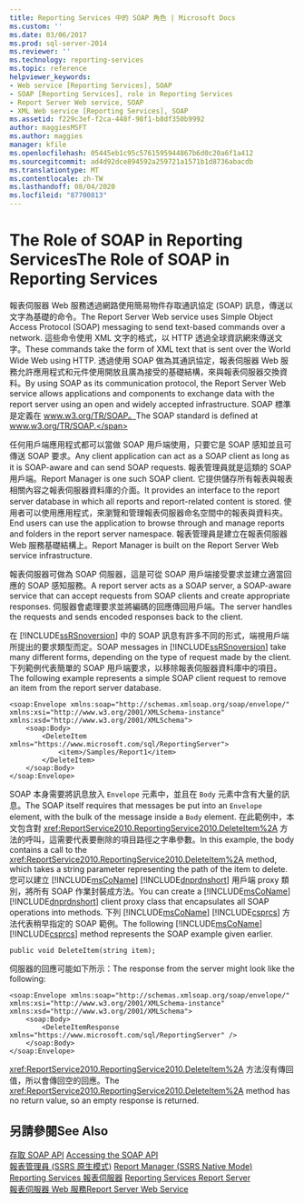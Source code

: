 ```yaml
---
title: Reporting Services 中的 SOAP 角色 | Microsoft Docs
ms.custom: ''
ms.date: 03/06/2017
ms.prod: sql-server-2014
ms.reviewer: ''
ms.technology: reporting-services
ms.topic: reference
helpviewer_keywords:
- Web service [Reporting Services], SOAP
- SOAP [Reporting Services], role in Reporting Services
- Report Server Web service, SOAP
- XML Web service [Reporting Services], SOAP
ms.assetid: f229c3ef-f2ca-448f-98f1-b8df350b9992
author: maggiesMSFT
ms.author: maggies
manager: kfile
ms.openlocfilehash: 05445eb1c95c5761595944867b6d0c20a6f1a412
ms.sourcegitcommit: ad4d92dce894592a259721a1571b1d8736abacdb
ms.translationtype: MT
ms.contentlocale: zh-TW
ms.lasthandoff: 08/04/2020
ms.locfileid: "87700813"
---
```

# <a name="the-role-of-soap-in-reporting-services"></a><span data-ttu-id="11d24-102">The Role of SOAP in Reporting Services</span><span class="sxs-lookup"><span data-stu-id="11d24-102">The Role of SOAP in Reporting Services</span></span>
  <span data-ttu-id="11d24-103">報表伺服器 Web 服務透過網路使用簡易物件存取通訊協定 (SOAP) 訊息，傳送以文字為基礎的命令。</span><span class="sxs-lookup"><span data-stu-id="11d24-103">The Report Server Web service uses Simple Object Access Protocol (SOAP) messaging to send text-based commands over a network.</span></span> <span data-ttu-id="11d24-104">這些命令使用 XML 文字的格式，以 HTTP 透過全球資訊網來傳送文字。</span><span class="sxs-lookup"><span data-stu-id="11d24-104">These commands take the form of XML text that is sent over the World Wide Web using HTTP.</span></span> <span data-ttu-id="11d24-105">透過使用 SOAP 做為其通訊協定，報表伺服器 Web 服務允許應用程式和元件使用開放且廣為接受的基礎結構，來與報表伺服器交換資料。</span><span class="sxs-lookup"><span data-stu-id="11d24-105">By using SOAP as its communication protocol, the Report Server Web service allows applications and components to exchange data with the report server using an open and widely accepted infrastructure.</span></span> <span data-ttu-id="11d24-106">SOAP 標準是定義在 www.w3.org/TR/SOAP。</span><span class="sxs-lookup"><span data-stu-id="11d24-106">The SOAP standard is defined at www.w3.org/TR/SOAP.</span></span>  
  
 <span data-ttu-id="11d24-107">任何用戶端應用程式都可以當做 SOAP 用戶端使用，只要它是 SOAP 感知並且可傳送 SOAP 要求。</span><span class="sxs-lookup"><span data-stu-id="11d24-107">Any client application can act as a SOAP client as long as it is SOAP-aware and can send SOAP requests.</span></span> <span data-ttu-id="11d24-108">報表管理員就是這類的 SOAP 用戶端。</span><span class="sxs-lookup"><span data-stu-id="11d24-108">Report Manager is one such SOAP client.</span></span> <span data-ttu-id="11d24-109">它提供儲存所有報表與報表相關內容之報表伺服器資料庫的介面。</span><span class="sxs-lookup"><span data-stu-id="11d24-109">It provides an interface to the report server database in which all reports and report-related content is stored.</span></span> <span data-ttu-id="11d24-110">使用者可以使用應用程式，來瀏覽和管理報表伺服器命名空間中的報表與資料夾。</span><span class="sxs-lookup"><span data-stu-id="11d24-110">End users can use the application to browse through and manage reports and folders in the report server namespace.</span></span> <span data-ttu-id="11d24-111">報表管理員是建立在報表伺服器 Web 服務基礎結構上。</span><span class="sxs-lookup"><span data-stu-id="11d24-111">Report Manager is built on the Report Server Web service infrastructure.</span></span>  
  
 <span data-ttu-id="11d24-112">報表伺服器可做為 SOAP 伺服器，這是可從 SOAP 用戶端接受要求並建立適當回應的 SOAP 感知服務。</span><span class="sxs-lookup"><span data-stu-id="11d24-112">A report server acts as a SOAP server, a SOAP-aware service that can accept requests from SOAP clients and create appropriate responses.</span></span> <span data-ttu-id="11d24-113">伺服器會處理要求並將編碼的回應傳回用戶端。</span><span class="sxs-lookup"><span data-stu-id="11d24-113">The server handles the requests and sends encoded responses back to the client.</span></span>  
  
 <span data-ttu-id="11d24-114">在 [!INCLUDE[ssRSnoversion](../../includes/ssrsnoversion-md.md)] 中的 SOAP 訊息有許多不同的形式，端視用戶端所提出的要求類型而定。</span><span class="sxs-lookup"><span data-stu-id="11d24-114">SOAP messages in [!INCLUDE[ssRSnoversion](../../includes/ssrsnoversion-md.md)] take many different forms, depending on the type of request made by the client.</span></span> <span data-ttu-id="11d24-115">下列範例代表簡單的 SOAP 用戶端要求，以移除報表伺服器資料庫中的項目。</span><span class="sxs-lookup"><span data-stu-id="11d24-115">The following example represents a simple SOAP client request to remove an item from the report server database.</span></span>  
  
```  
<soap:Envelope xmlns:soap="http://schemas.xmlsoap.org/soap/envelope/" xmlns:xsi="http://www.w3.org/2001/XMLSchema-instance" xmlns:xsd="http://www.w3.org/2001/XMLSchema">  
    <soap:Body>  
        <DeleteItem xmlns="https://www.microsoft.com/sql/ReportingServer">  
            <item>/Samples/Report1</item>  
        </DeleteItem>  
    </soap:Body>  
</soap:Envelope>  
```  
  
 <span data-ttu-id="11d24-116">SOAP 本身需要將訊息放入 `Envelope` 元素中，並且在 `Body` 元素中含有大量的訊息。</span><span class="sxs-lookup"><span data-stu-id="11d24-116">The SOAP itself requires that messages be put into an `Envelope` element, with the bulk of the message inside a `Body` element.</span></span> <span data-ttu-id="11d24-117">在此範例中，本文包含對 <xref:ReportService2010.ReportingService2010.DeleteItem%2A> 方法的呼叫，這需要代表要刪除的項目路徑之字串參數。</span><span class="sxs-lookup"><span data-stu-id="11d24-117">In this example, the body contains a call to the <xref:ReportService2010.ReportingService2010.DeleteItem%2A> method, which takes a string parameter representing the path of the item to delete.</span></span> <span data-ttu-id="11d24-118">您可以建立 [!INCLUDE[msCoName](../../includes/msconame-md.md)] [!INCLUDE[dnprdnshort](../../includes/dnprdnshort-md.md)] 用戶端 proxy 類別，將所有 SOAP 作業封裝成方法。</span><span class="sxs-lookup"><span data-stu-id="11d24-118">You can create a [!INCLUDE[msCoName](../../includes/msconame-md.md)] [!INCLUDE[dnprdnshort](../../includes/dnprdnshort-md.md)] client proxy class that encapsulates all SOAP operations into methods.</span></span> <span data-ttu-id="11d24-119">下列 [!INCLUDE[msCoName](../../includes/msconame-md.md)] [!INCLUDE[csprcs](../../includes/csprcs-md.md)] 方法代表稍早指定的 SOAP 範例。</span><span class="sxs-lookup"><span data-stu-id="11d24-119">The following [!INCLUDE[msCoName](../../includes/msconame-md.md)] [!INCLUDE[csprcs](../../includes/csprcs-md.md)] method represents the SOAP example given earlier.</span></span>  
  
```  
public void DeleteItem(string item);  
```  
  
 <span data-ttu-id="11d24-120">伺服器的回應可能如下所示：</span><span class="sxs-lookup"><span data-stu-id="11d24-120">The response from the server might look like the following:</span></span>  
  
```  
<soap:Envelope xmlns:soap="http://schemas.xmlsoap.org/soap/envelope/" xmlns:xsi="http://www.w3.org/2001/XMLSchema-instance" xmlns:xsd="http://www.w3.org/2001/XMLSchema">  
    <soap:Body>  
        <DeleteItemResponse xmlns="https://www.microsoft.com/sql/ReportingServer" />  
    </soap:Body>  
</soap:Envelope>  
```  
  
 <span data-ttu-id="11d24-121"><xref:ReportService2010.ReportingService2010.DeleteItem%2A> 方法沒有傳回值，所以會傳回空的回應。</span><span class="sxs-lookup"><span data-stu-id="11d24-121">The <xref:ReportService2010.ReportingService2010.DeleteItem%2A> method has no return value, so an empty response is returned.</span></span>  
  
## <a name="see-also"></a><span data-ttu-id="11d24-122">另請參閱</span><span class="sxs-lookup"><span data-stu-id="11d24-122">See Also</span></span>  
 <span data-ttu-id="11d24-123">[存取 SOAP API](accessing-the-soap-api.md) </span><span class="sxs-lookup"><span data-stu-id="11d24-123">[Accessing the SOAP API](accessing-the-soap-api.md) </span></span>  
 <span data-ttu-id="11d24-124">[報表管理員 &#40;SSRS 原生模式&#41;](../report-manager-ssrs-native-mode.md) </span><span class="sxs-lookup"><span data-stu-id="11d24-124">[Report Manager  &#40;SSRS Native Mode&#41;](../report-manager-ssrs-native-mode.md) </span></span>  
 <span data-ttu-id="11d24-125">[Reporting Services 報表伺服器](../reporting-services-report-server.md) </span><span class="sxs-lookup"><span data-stu-id="11d24-125">[Reporting Services Report Server](../reporting-services-report-server.md) </span></span>  
 [<span data-ttu-id="11d24-126">報表伺服器 Web 服務</span><span class="sxs-lookup"><span data-stu-id="11d24-126">Report Server Web Service</span></span>](report-server-web-service.md)  
  
  
